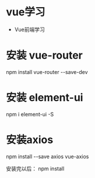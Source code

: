 # vue学习
- Vue前端学习
 # 安装 vue-router
npm install vue-router --save-dev
# 安装 element-ui
npm i element-ui -S
# 安装axios
npm install --save axios vue-axios

安装完以后：  npm  install
